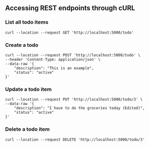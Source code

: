 ## Accessing REST endpoints through cURL


### List all todo items
```
curl --location --request GET 'http://localhost:5000/todo'
```

### Create a todo
```
curl --location --request POST 'http://localhost:5000/todo' \
--header 'Content-Type: application/json' \
--data-raw '{
	"description": "This is an example",
	"status": "active"
}'
```


### Update a todo item
```
curl --location --request PUT 'http://localhost:5000/todo/3' \
--data-raw '{
	"description": "I have to do the groceries today (Edited)",
	"status": "active"
}'
```

### Delete a todo item
```
curl --location --request DELETE 'http://localhost:5000/todo/3' 
```
